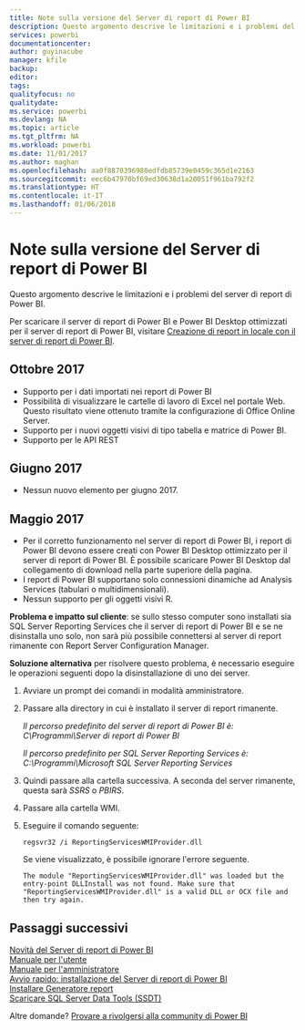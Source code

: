 ```yaml
---
title: Note sulla versione del Server di report di Power BI
description: Questo argomento descrive le limitazioni e i problemi del server di report di Power BI.
services: powerbi
documentationcenter: 
author: guyinacube
manager: kfile
backup: 
editor: 
tags: 
qualityfocus: no
qualitydate: 
ms.service: powerbi
ms.devlang: NA
ms.topic: article
ms.tgt_pltfrm: NA
ms.workload: powerbi
ms.date: 11/01/2017
ms.author: maghan
ms.openlocfilehash: aa0f8870396980edfdb85739e0459c365d1e2163
ms.sourcegitcommit: eec6b47970bf69ed30638d1a20051f961ba792f2
ms.translationtype: HT
ms.contentlocale: it-IT
ms.lasthandoff: 01/06/2018
---
```

# <a name="power-bi-report-server-release-notes"></a>Note sulla versione del Server di report di Power BI
Questo argomento descrive le limitazioni e i problemi del server di report di Power BI.

Per scaricare il server di report di Power BI e Power BI Desktop ottimizzati per il server di report di Power BI, visitare [Creazione di report in locale con il server di report di Power BI](https://powerbi.microsoft.com/report-server/).

## <a name="october-2017"></a>Ottobre 2017
* Supporto per i dati importati nei report di Power BI
* Possibilità di visualizzare le cartelle di lavoro di Excel nel portale Web. Questo risultato viene ottenuto tramite la configurazione di Office Online Server.
* Supporto per i nuovi oggetti visivi di tipo tabella e matrice di Power BI.
* Supporto per le API REST

## <a name="june-2017"></a>Giugno 2017
* Nessun nuovo elemento per giugno 2017.

## <a name="may-2017"></a>Maggio 2017
* Per il corretto funzionamento nel server di report di Power BI, i report di Power BI devono essere creati con Power BI Desktop ottimizzato per il server di report di Power BI. È possibile scaricare Power BI Desktop dal collegamento di download nella parte superiore della pagina.
* I report di Power BI supportano solo connessioni dinamiche ad Analysis Services (tabulari o multidimensionali).
* Nessun supporto per gli oggetti visivi R.

**Problema e impatto sul cliente**: se sullo stesso computer sono installati sia SQL Server Reporting Services che il server di report di Power BI e se ne disinstalla uno solo, non sarà più possibile connettersi al server di report rimanente con Report Server Configuration Manager.

**Soluzione alternativa** per risolvere questo problema, è necessario eseguire le operazioni seguenti dopo la disinstallazione di uno dei server.

1. Avviare un prompt dei comandi in modalità amministratore.
2. Passare alla directory in cui è installato il server di report rimanente.
   
    *Il percorso predefinito del server di report di Power BI è: C\Programmi\Server di report di Power BI*
   
    *Il percorso predefinito per SQL Server Reporting Services è: C:\Programmi\Microsoft SQL Server Reporting Services*
3. Quindi passare alla cartella successiva. A seconda del server rimanente, questa sarà *SSRS* o *PBIRS*.
4. Passare alla cartella WMI.
5. Eseguire il comando seguente:
   
    ```
    regsvr32 /i ReportingServicesWMIProvider.dll
    ```
   
    Se viene visualizzato, è possibile ignorare l'errore seguente.
   
    ```
    The module "ReportingServicesWMIProvider.dll" was loaded but the entry-point DLLInstall was not found. Make sure that "ReportingServicesWMIProvider.dll" is a valid DLL or OCX file and then try again.
    ```

## <a name="next-steps"></a>Passaggi successivi
[Novità del Server di report di Power BI](whats-new.md)  
[Manuale per l'utente](user-handbook-overview.md)  
[Manuale per l'amministratore](admin-handbook-overview.md)  
[Avvio rapido: installazione del Server di report di Power BI](quickstart-install-report-server.md)  
[Installare Generatore report](https://docs.microsoft.com/sql/reporting-services/install-windows/install-report-builder)  
[Scaricare SQL Server Data Tools (SSDT)](http://go.microsoft.com/fwlink/?LinkID=616714)

Altre domande? [Provare a rivolgersi alla community di Power BI](https://community.powerbi.com/)

